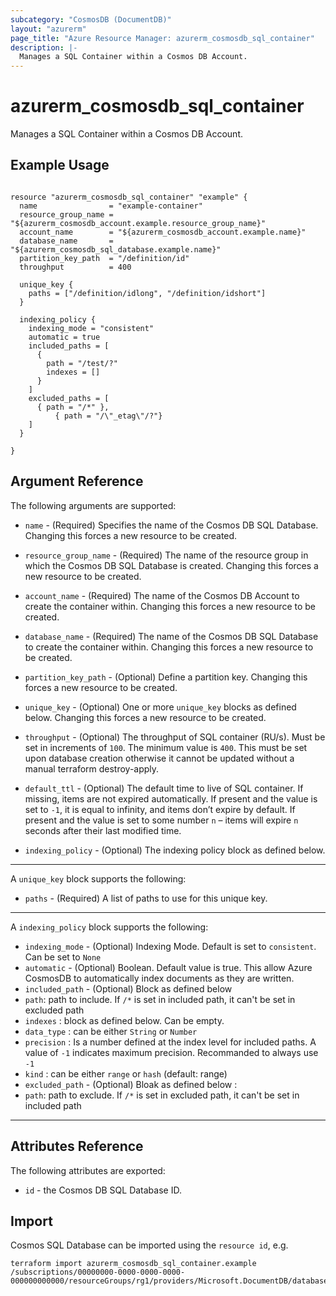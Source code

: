 ```yaml
---
subcategory: "CosmosDB (DocumentDB)"
layout: "azurerm"
page_title: "Azure Resource Manager: azurerm_cosmosdb_sql_container"
description: |-
  Manages a SQL Container within a Cosmos DB Account.
---
```


# azurerm_cosmosdb_sql_container

Manages a SQL Container within a Cosmos DB Account.

## Example Usage

```hcl

resource "azurerm_cosmosdb_sql_container" "example" {
  name                = "example-container"
  resource_group_name = "${azurerm_cosmosdb_account.example.resource_group_name}"
  account_name        = "${azurerm_cosmosdb_account.example.name}"
  database_name       = "${azurerm_cosmosdb_sql_database.example.name}"
  partition_key_path  = "/definition/id"
  throughput          = 400

  unique_key {
    paths = ["/definition/idlong", "/definition/idshort"]
  }

  indexing_policy {
    indexing_mode = "consistent"
    automatic = true
    included_paths = [
      {
        path = "/test/?"
        indexes = []
      }
    ]
    excluded_paths = [
      { path = "/*" },
		  { path = "/\"_etag\"/?"}
    ]
  }

}

```

## Argument Reference

The following arguments are supported:

* `name` - (Required) Specifies the name of the Cosmos DB SQL Database. Changing this forces a new resource to be created.

* `resource_group_name` - (Required) The name of the resource group in which the Cosmos DB SQL Database is created. Changing this forces a new resource to be created.

* `account_name` - (Required) The name of the Cosmos DB Account to create the container within. Changing this forces a new resource to be created.

* `database_name` - (Required) The name of the Cosmos DB SQL Database to create the container within. Changing this forces a new resource to be created.

* `partition_key_path` - (Optional) Define a partition key. Changing this forces a new resource to be created.

* `unique_key` - (Optional) One or more `unique_key` blocks as defined below. Changing this forces a new resource to be created.

* `throughput` - (Optional) The throughput of SQL container (RU/s). Must be set in increments of `100`. The minimum value is `400`. This must be set upon database creation otherwise it cannot be updated without a manual terraform destroy-apply.

* `default_ttl` - (Optional) The default time to live of SQL container. If missing, items are not expired automatically. If present and the value is set to `-1`, it is equal to infinity, and items don’t expire by default. If present and the value is set to some number `n` – items will expire `n` seconds after their last modified time.

* `indexing_policy` - (Optional) The indexing policy block as defined below.

---
A `unique_key` block supports the following:

* `paths` - (Required) A list of paths to use for this unique key.

---
A `indexing_policy` block supports the following: 

* `indexing_mode` - (Optional) Indexing Mode. Default is set to `consistent`. Can be set to `None`
* `automatic` - (Optional) Boolean. Default value is true. This allow Azure CosmosDB to automatically index documents as they are written.
* `included_path` - (Optional) Block as defined below
* `path`: path to include. If `/*` is set in included path, it can't be set in excluded path
* `indexes` : block as defined below. Can be empty. 
* `data_type` : can be either `String` or `Number`
* `precision` : Is a number defined at the index level for included paths. A value of `-1` indicates maximum precision. Recommanded to always use `-1`
* `kind` : can be either `range` or `hash` (default: range)
* `excluded_path` - (Optional) Bloak as defined below :
* `path`: path to exclude. If `/*` is set in excluded path, it can't be set in included path
---


## Attributes Reference

The following attributes are exported:

* `id` - the Cosmos DB SQL Database ID.

## Import

Cosmos SQL Database can be imported using the `resource id`, e.g.

```shell
terraform import azurerm_cosmosdb_sql_container.example /subscriptions/00000000-0000-0000-0000-000000000000/resourceGroups/rg1/providers/Microsoft.DocumentDB/databaseAccounts/account1/apis/sql/databases/database1/containers/example
```

